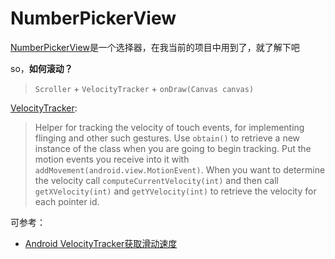 # NumberPickerView

[NumberPickerView](https://github.com/Carbs0126/NumberPickerView)是一个选择器，在我当前的项目中用到了，就了解下吧

so，**如何滚动？**

> `Scroller` + `VelocityTracker` + `onDraw(Canvas canvas)`

[VelocityTracker](https://developer.android.com/reference/android/view/VelocityTracker):

> Helper for tracking the velocity of touch events, for implementing flinging and other such gestures. Use `obtain()` to retrieve a new instance of the class when you are going to begin tracking. Put the motion events you receive into it with `addMovement(android.view.MotionEvent)`. When you want to determine the velocity call `computeCurrentVelocity(int)` and then call `getXVelocity(int)` and `getYVelocity(int)` to retrieve the velocity for each pointer id.

可参考：

+ [Android VelocityTracker获取滑动速度](https://www.jianshu.com/p/e77704b59379)


